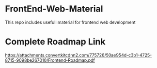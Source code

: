 # FrontEnd-Web-Material
This repo includes usefull material for frontend web development
# Complete Roadmap Link
https://attachments.convertkitcdnn2.com/775726/50ae954d-c3b1-4725-8715-9098be267010/Frontend-Roadmap.pdf
